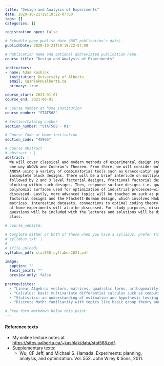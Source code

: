 ```yaml
---
title: "Design and Analysis of Experiments"
date: 2020-10-21T19:18:22-07:00
tags: []
categories: []

registration_open: false

# Schedule page publish date (NOT publication's date).
publishDate: 2020-10-21T19:18:22-07:00

# Publication name and optional abbreviated publication name.
course_title: "Design and Analysis of Experiments"

instructors:
- name: Adam Kashlak
  institution: University of Alberta
  email: Kashlak@ualberta.ca
  primary: true

course_start: 2021-01-01
course_end: 2021-06-01

# Course number at home institution
course_number: "STAT568"

# Section/Catalog number
section_number: "STAT568 - R1"

# Course Code at Home institution
section_code: "45966"

# Course Abstract
# abstract : |
abstract: |
  We will cover classical and modern methods of experimental design starting with
  one-way ANOVA and Cochran’s Theorem. From there, we will consider multi-factor
  ANOVA using a variety of combinatorial tools such as Graeco-Latin squares and
  incomplete block designs. There will be a brief interlude on multiple testing
  followed by 2 and 3 level factorial designs, fractional factorial designs, and
  blocking within such designs. Then, response surface designs—i.e. quadratic
  polynomial surfaces used for optimization of industrial processes–will be
  discussed. Lastly, more advanced topics will be touched on such as prime-level
  factorial designs and the Plackett-Burman design, which involves Hadamard
  matrices. Interesting datasets, connections to optimal coding theory, and
  at-home experiments will also be discussed. For study purposes, discussion
  questions will be included with the lectures and solutions will be discussed in
  class.

# course_website:

# Complete either or both of these when you have a syllabus, prefer txt!
# syllabus_txt: |
#
# (file upload)
syllabus_pdf: stat568_syllabus2021.pdf

image:
  caption: ""
  focal_point: ""
  preview_only: false

prerequisites:
  - "Linear Algebra: vectors, matrices, quadratic forms, orthogonality, projections, eigenvalues."
  - "Calculus: basic multivariate differential calculus such as computing gradients and finding critical points."
  - "Statistics: an understanding of estimation and hypothesis testing, knowledge of linear regression is helpful."
  - "Discrete Math: familiarity with topics like basic group theory and combinatorics can help, but are not required"

# Free form markdown below this point
---
```

#### Reference texts
  * My online lecture notes at https://sites.ualberta.ca/~kashlak/data/stat568.pdf.
  * Supplementary texts:
    * Wu, CF Jeff, and Michael S. Hamada. Experiments: planning, analysis, and optimization. Vol. 552. John Wiley & Sons, 2011.
